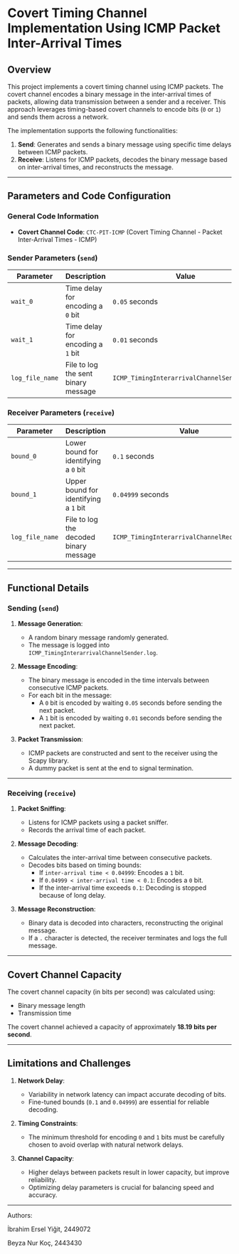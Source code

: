 # Covert Timing Channel Implementation Using ICMP Packet Inter-Arrival Times

## Overview
This project implements a covert timing channel using ICMP packets. The covert channel encodes a binary message in the inter-arrival times of packets, allowing data transmission between a sender and a receiver. This approach leverages timing-based covert channels to encode bits (`0` or `1`) and sends them across a network.

The implementation supports the following functionalities:
1. **Send**: Generates and sends a binary message using specific time delays between ICMP packets.
2. **Receive**: Listens for ICMP packets, decodes the binary message based on inter-arrival times, and reconstructs the message.

---

## Parameters and Code Configuration

### General Code Information
- **Covert Channel Code**: `CTC-PIT-ICMP` (Covert Timing Channel - Packet Inter-Arrival Times - ICMP)

### Sender Parameters (`send`)

| Parameter       | Description                                                | Value                         |
|-----------------|------------------------------------------------------------|-------------------------------|
| `wait_0`        | Time delay for encoding a `0` bit                          | `0.05` seconds                |
| `wait_1`        | Time delay for encoding a `1` bit                          | `0.01` seconds                |
| `log_file_name` | File to log the sent binary message                        | `ICMP_TimingInterarrivalChannelSender.log` |

### Receiver Parameters (`receive`)

| Parameter       | Description                                                | Value                         |
|-----------------|------------------------------------------------------------|-------------------------------|
| `bound_0`       | Lower bound for identifying a `0` bit                      | `0.1` seconds                 |
| `bound_1`       | Upper bound for identifying a `1` bit                      | `0.04999` seconds             |
| `log_file_name` | File to log the decoded binary message                     | `ICMP_TimingInterarrivalChannelReceiver.log` |

---

## Functional Details

### Sending (`send`)

1. **Message Generation**:
   - A random binary message randomly generated.
   - The message is logged into `ICMP_TimingInterarrivalChannelSender.log`.

2. **Message Encoding**:
   - The binary message is encoded in the time intervals between consecutive ICMP packets.
   - For each bit in the message:
     - A `0` bit is encoded by waiting `0.05` seconds before sending the next packet.
     - A `1` bit is encoded by waiting `0.01` seconds before sending the next packet.

3. **Packet Transmission**:
   - ICMP packets are constructed and sent to the receiver using the Scapy library.
   - A dummy packet is sent at the end to signal termination.

---

### Receiving (`receive`)

1. **Packet Sniffing**:
   - Listens for ICMP packets using a packet sniffer.
   - Records the arrival time of each packet.

2. **Message Decoding**:
   - Calculates the inter-arrival time between consecutive packets.
   - Decodes bits based on timing bounds:
     - If `inter-arrival time < 0.04999`: Encodes a `1` bit.
     - If `0.04999 < inter-arrival time < 0.1`: Encodes a `0` bit.
     - If the inter-arrival time exceeds `0.1`: Decoding is stopped because of long delay.

3. **Message Reconstruction**:
   - Binary data is decoded into characters, reconstructing the original message.
   - If a `.` character is detected, the receiver terminates and logs the full message.

---

## Covert Channel Capacity

The covert channel capacity (in bits per second) was calculated using:
- Binary message length
- Transmission time

The covert channel achieved a capacity of approximately **18.19 bits per second**.

---

## Limitations and Challenges

1. **Network Delay**:
   - Variability in network latency can impact accurate decoding of bits.
   - Fine-tuned bounds (`0.1` and `0.04999`) are essential for reliable decoding.

2. **Timing Constraints**:
   - The minimum threshold for encoding `0` and `1` bits must be carefully chosen to avoid overlap with natural network delays.

3. **Channel Capacity**:
   - Higher delays between packets result in lower capacity, but improve reliability.
   - Optimizing delay parameters is crucial for balancing speed and accuracy.

---

Authors:

İbrahim Ersel Yiğit, 2449072

Beyza Nur Koç, 2443430